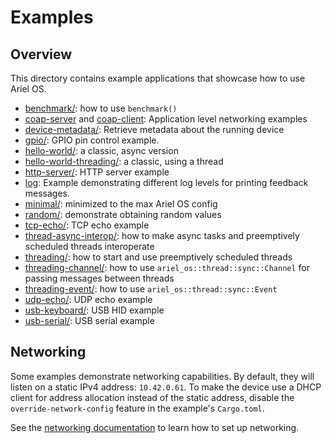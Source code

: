 # Examples

## Overview

This directory contains example applications that showcase how to use Ariel OS.

- [benchmark/](./benchmark): how to use `benchmark()`
- [coap-server](./coap-server) and [coap-client](./coap-client): Application level networking examples
- [device-metadata/](./device-metadata): Retrieve metadata about the running device
- [gpio/](./gpio): GPIO pin control example.
- [hello-world/](./hello-world): a classic, async version
- [hello-world-threading/](./hello-world-threading): a classic, using a thread
- [http-server/](./http-server): HTTP server example
- [log](./log): Example demonstrating different log levels for printing feedback messages.
- [minimal/](./minimal): minimized to the max Ariel OS config
- [random/](./random): demonstrate obtaining random values
- [tcp-echo/](./tcp-echo): TCP echo example
- [thread-async-interop/](./thread-async-interop): how to make async tasks and preemptively scheduled threads interoperate
- [threading/](./threading): how to start and use preemptively scheduled threads
- [threading-channel/](./threading-channel): how to use `ariel_os::thread::sync::Channel` for passing messages between threads
- [threading-event/](./threading-event): how to use `ariel_os::thread::sync::Event`
- [udp-echo/](./udp-echo): UDP echo example
- [usb-keyboard/](./usb-keyboard): USB HID example
- [usb-serial/](./usb-serial): USB serial example

## Networking

Some examples demonstrate networking capabilities. By default, they will listen on a static
IPv4 address: `10.42.0.61`.
To make the device use a DHCP client for address allocation instead of the static address,
disable the `override-network-config` feature in the example's `Cargo.toml`.

See the [networking documentation](https://ariel-os.github.io/ariel-os/dev/docs/book/networking.html) to learn how to set up networking.
